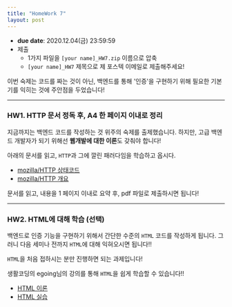 ```yaml
---
title: "HomeWork 7"
layout: post
---
```


- **due date**: 2020.12.04(금) 23:59:59
- 제출
  - 1가지 파일을 `[your name]_HW7.zip` 이름으로 압축
  - `[your name]_HW7` 제목으로 제 포스텍 이메일로 제출해주세요!

이번 숙제는 코드를 짜는 것이 아닌, 백엔드를 통해 '인증'을 구현하기 위해 필요한 기본기를 익히는 것에 주안점을 두었습니다!

<hr>

### HW1. HTTP 문서 정독 후, A4 한 페이지 이내로 정리

지금까지는 백엔드 코드를 작성하는 것 위주의 숙제를 출제했습니다. 하지만, 고급 백엔드 개발자가 되기 위해선 **웹개발에 대한 이론**도 갖춰야 합니다!

아래의 문서를 읽고, `HTTP`과 그에 깔린 패러다임을 학습하고 옵시다.

- [mozilla/HTTP 상태코드](https://developer.mozilla.org/ko/docs/Web/HTTP/Status)
- [mozilla/HTTP 개요](https://developer.mozilla.org/ko/docs/Web/HTTP/Overview)

문서를 읽고, 내용을 1 페이지 이내로 요약 후, pdf 파일로 제출하시면 됩니다!

<hr>

### HW2. HTML에 대해 학습 (선택)

백엔드로 인증 기능을 구현하기 위해서 간단한 수준의 `HTML` 코드를 작성하게 됩니다. 그러니 다음 세미나 전까지 `HTML`에 대해 익혀오시면 됩니다!!

`HTML`을 처음 접하시는 분만 진행하면 되는 과제입니다!

생활코딩의 egoing님의 강의를 통해 `HTML`을 쉽게 학습할 수 있습니다!!

- [HTML 이론](https://opentutorials.org/course/1688/9340)
- [HTML 실습](https://opentutorials.org/course/1688/9345)
